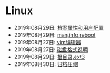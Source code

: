 # Linux  
  * 2019年08月29日: [档案属性和用户配置](./2019-08-29-档案属性和用户配置.md)  
  * 2019年08月29日: [man,info,reboot](./2019-08-29-man,info,reboot.md)  
  * 2019年08月27日: [vim编辑器](./2019-08-27-vim编辑器.md)  
  * 2019年08月27日: [磁盘格式说明](./2019-08-27-磁盘格式说明.md)  
  * 2019年08月29日: [根目录,ext3](./2019-08-29-根目录,ext3.md)  
  * 2019年08月30日: [归档压缩](./2019-08-30-归档压缩.md)  

